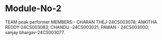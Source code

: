 # Module-No-2
TEAM 
peak performer
MEMBERS:-
CHARAN THEJ-24CS003078;
ANKITHA REDDY-24CS003083;
CHANDU   -24CS003021;
PAWAN  -  24CS003000;
sanjay bhargav-24CS003077.
